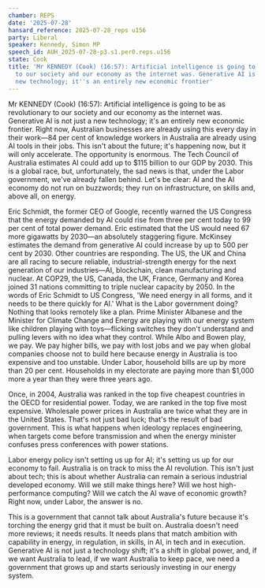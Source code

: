 ```yaml
---
chamber: REPS
date: '2025-07-28'
hansard_reference: 2025-07-28_reps u156
party: Liberal
speaker: Kennedy, Simon MP
speech_id: AUH_2025-07-28-p3.s1.per0.reps.u156
state: Cook
title: 'Mr KENNEDY (Cook) (16:57): Artificial intelligence is going to be as revolutionary
  to our society and our economy as the internet was. Generative AI is not just a
  new technology; it''s an entirely new economic frontier'
---
```


Mr KENNEDY (Cook) (16:57): Artificial intelligence is going to be as revolutionary to our society and our economy as the internet was. Generative AI is not just a new technology; it's an entirely new economic frontier. Right now, Australian businesses are already using this every day in their work—84 per cent of knowledge workers in Australia are already using AI tools in their jobs. This isn't about the future; it's happening now, but it will only accelerate. The opportunity is enormous. The Tech Council of Australia estimates AI could add up to $115 billion to our GDP by 2030. This is a global race, but, unfortunately, the sad news is that, under the Labor government, we've already fallen behind. Let's be clear: AI and the AI economy do not run on buzzwords; they run on infrastructure, on skills and, above all, on energy.

Eric Schmidt, the former CEO of Google, recently warned the US Congress that the energy demanded by AI could rise from three per cent today to 99 per cent of total power demand. Eric estimated that the US would need 67 more gigawatts by 2030—an absolutely staggering figure. McKinsey estimates the demand from generative AI could increase by up to 500 per cent by 2030. Other countries are responding. The US, the UK and China are all racing to secure reliable, industrial-strength energy for the next generation of our industries—AI, blockchain, clean manufacturing and nuclear. At COP29, the US, Canada, the UK, France, Germany and Korea joined 31 nations committing to triple nuclear capacity by 2050. In the words of Eric Schmidt to US Congress, 'We need energy in all forms, and it needs to be there quickly for AI.' What is the Labor government doing? Nothing that looks remotely like a plan. Prime Minister Albanese and the Minister for Climate Change and Energy are playing with our energy system like children playing with toys—flicking switches they don't understand and pulling levers with no idea what they control. While Albo and Bowen play, we pay. We pay higher bills, we pay with lost jobs and we pay when global companies choose not to build here because energy in Australia is too expensive and too unstable. Under Labor, household bills are up by more than 20 per cent. Households in my electorate are paying more than $1,000 more a year than they were three years ago.

Once, in 2004, Australia was ranked in the top five cheapest countries in the OECD for residential power. Today, we are ranked in the top five most expensive. Wholesale power prices in Australia are twice what they are in the United States. That's not just bad luck; that's the result of bad government. This is what happens when ideology replaces engineering, when targets come before transmission and when the energy minister confuses press conferences with power stations.

Labor energy policy isn't setting us up for AI; it's setting us up for our economy to fail. Australia is on track to miss the AI revolution. This isn't just about tech; this is about whether Australia can remain a serious industrial developed economy. Will we still make things here? Will we host high-performance computing? Will we catch the AI wave of economic growth? Right now, under Labor, the answer is no.

This is a government that cannot talk about Australia's future because it's torching the energy grid that it must be built on. Australia doesn't need more reviews; it needs results. It needs plans that match ambition with capability in energy, in regulation, in skills, in AI, in tech and in execution. Generative AI is not just a technology shift; it's a shift in global power, and, if we want Australia to lead, if we want Australia to keep pace, we need a government that grows up and starts seriously investing in our energy system.